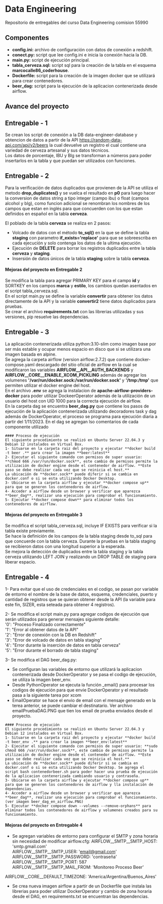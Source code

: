 # Data Engineering
Repositorio de entregables del curso Data Engineering comision 55990

## Componentes
- **config.ini:** archivo de configuración con datos de conexión a redshift.
- **conect.py:** script que lee config.ini e inicia la conexión hacia la DB.
- **main.py:** script de ejecución principal.
- **tabla_cerveza.sql:** script sql para la creación de la tabla en el esquema **marcocalle86_coderhouse**.
- **Dockerfile:** script para la creación de la imagen docker que se utilizará para crear contenedores.
- **beer_dag:** script para la ejecución de la aplicacion contenerizada desde airflow.

Avance del proyecto
---
Entregable - 1
---
Se crean los script de conexión a la DB data-engineer-database y obtencion de datos a partir de la API https://random-data-api.com/api/v2/beers la cual devuelve un registro el cual contiene una variedad de cerveza artesanal y sus datos técnicos.  
Los datos de porcentaje, IBU y Blg se transforman a números para poder insertarlos en la tabla y que puedan ser utilizados con funciones.  

Entregable - 2
---
Para la verificación de datos duplicados que provienen de la API se utiliza el metodo **drop_duplicates()** y se vuelca el resultado en **p0** para luego hacer la conversion de datos string a tipo integer (campo ibu) o float (campos alcohol y blg), como funcion adicional se renombran los nombres de los campos que estan en inglés para que concuerden con los que estan definidos en español en la tabla **cerveza**.  

El poblado de la tabla **cerveza** se realiza en 2 pasos:
- Volcado de datos con el método **to_sql()** en la que se define la tabla **staging** con parametro **if_exists='replace'** para que se sobreescriba en cada ejecución y solo contenga los datos de la ultima ejecución.  
- Ejecución de **DELETE** para borrar los registros duplicados entre la tabla **cerveza** y **staging**.  
- Insersión de datos únicos de la tabla **staging** sobre la tabla **cerveza**.  



#### Mejoras del proyecto en Entregable 2
Se modifica la tabla para agregar PRIMARY KEY para el campo **id** y SORTKEY en los campos **marca** y **estilo**, los cambios quedan asentados en el script tabla_cerveza.sql.  
En el script main.py se define la variable **convertir** para obtener los datos directamente de la API y la variable **convertir2** tiene datos duplicados para pruebas.  
Se crear el archivo **requirements.txt** con las librerias utilizadas y sus versiones, pip resuelve las dependencias.

Entregable - 3  
---
La aplicación contenerizada utiliza python:3.10-slim como imagen base por ser más estable y ocupar menos espacio en disco que si se utilizara una imagen basada en alpine.  
Se agrega la carpeta airflow (version airflow:2.7.2) que contiene docker-compose.yaml descargado del sitio oficial de airflow en la cual se modificaron las variables **AIRFLOW__API__AUTH_BACKENDS** y **AIRFLOW__CORE__ENABLE_XCOM_PICKLING** además de agregar los volumenes **'/var/run/docker.sock:/var/run/docker.sock'** y **'/tmp:/tmp'** que permiten utilizar el docker engine del host.  
En el archivo **.env** se agrega la instalacion de **apache-airflow-providers-docker** para poder utilizar DockeerOperator además de la utilización de un usuario del host con UID 1000 para la correcta ejecución de airflow.  
En la carpeta dag se encuentra **beer_dag.py** que contiene los pasos de ejecución de la aplicación contenerizada utilizando decoradores task y dag además de DockerOperator, el proceso se programa para ejecución diaria a partir del 1/11/2023. En el dag se agregan lso comentarios de cada componente utilizado

~~~
#### Proceso de ejecución
El siguiente procedimiento se realizó en Ubuntu Server 22.04.3 y Debian 12 instalados en Virtual Box.  
1- Situarse en la carpeta raiz del proyecto y ejecutar **docker build -t beer .** para crear la imagen **beer:latest**  
2- Ejecutar el siguiente comando con permisos de super usuario: **chmod 666 /var/run/docker.sock**, este cambio de permisos permite la utilización de docker engine desde el contenedor de airflow. **Este paso se debe realizar cada vez que se reinicia el host.**  
La ubicación de **docker.sock** puede diferir si se cambia en docker.conf o si se esta utilizando Docker Desktop.  
3- Ubicarse en la carpeta airflow y ejecutar **docker compose up** para que se generen los contenedores de airflow.  
4- Acceder a airflow desde un browser y verificar que aparezca **beer_dag**, realizar una ejecución para comprobar el funcionamiento.  
5- Ejecutar **docker compose down** para eliminar todos los contenedores de airflow.  
~~~

#### Mejoras del proyecto en Entregable 3
Se modifica el script tabla_cerveza.sql, incluye IF EXISTS para verificar si la tabla existe previamente.  
Se hace la definición de los campos de la tabla staging desde to_sql para que concuerde con la tabla cerveza. Durante la pruebas en la tabla staging se recibieron datos con una longitud superior a la esperada.  
Se mejora la detección de duplicados entre la tabla staging y la tabla cerveza utilizando LEFT JOIN y realizando un DROP TABLE de staging para liberar espacio.  


Entregable - 4
---

1- Para evitar que el uso de credenciales en el codigo, se pasan por variable de entorno el nombre de la base de datos, esquema, credenciales, puerto y cantidad de registros que se quieran obtener desde la API (la variable para este fin, SIZER, esta seteada para obtener 4 registros).

2- Se modifica el script main.py para agregar codigos de ejecución que serán utilizados para generar mensajes siguiente detalle:  
'0': "Proceso Finalizado correctamente"  
'1': "Error al obtener datos de la API"  
'2': "Error de conexión con la DB en Redshift"  
'3': "Error de volcado de datos en tabla staging"  
'4': "Error durante la inserción de datos en tabla cerveza"  
'5': "Error durante el borrado de tabla staging"  

3- Se modifica el DAG beer_dag.py:
 - Se configuran las variables de entorno que utilizará la aplicacion contenerizada desde DockerOperator y se pasa el codigo de ejecución, se utiliza la imagen beer_env.
 - Desde PythonOperator se ejecuta la función _email() para procesar los codigos de ejecución para que envie DockerOperator y el resultado pasa a la siguiente tarea por xcom
 - EmailOperator se hace el envio de email con el mensaje generado en la terea anterior, se puede cambiar el destinatario. Ver archivo emailPruebaDAG.PNG que tien  los email de prueba enviados desde el proyecto. 


~~~
#### Proceso de ejecución
El siguiente procedimiento se realizó en Ubuntu Server 22.04.3 y Debian 12 instalados en Virtual Box.  
1- Situarse en la carpeta raiz del proyecto y ejecutar **docker build -t beer_env .** para crear la imagen **beer_env:latest**  
2- Ejecutar el siguiente comando con permisos de super usuario: **sudo chmod 666 /var/run/docker.sock**, este cambio de permisos permite la utilización de docker engine desde el contenedor de airflow. **Este paso se debe realizar cada vez que se reinicia el host.**  
La ubicación de **docker.sock** puede diferir si se cambia en docker.conf o si se esta utilizando Docker Desktop. Se agrega el script bash contenedorbeer.sh para poder hacer una prueba de ejecución de la aplicacion contenerizada cambiando usuario y contraseña.
3- Ubicarse en la carpeta airflow y ejecutar **docker compose up** para que se generen los contenedores de airflow y lla instalación de dependencias.  
4- Acceder a airflow desde un browser y verificar que aparezca **beer_dag**, realizar una ejecución para comprobar el funcionamiento.  (ver imagen beer_dag_en_airflow.PNG)
5- Ejecutar **docker compose down --volumes --remove-orphans** para eliminar todos los contenedores de airflow y volumenes creados para su funcionamiento.  
~~~

#### Mejoras del proyecto en Entregable 4

- Se agregan variables de entorno para configurar el SMTP y zona horaria sin necesidad de modificar airflow.cfg:
AIRFLOW__SMTP__SMTP_HOST: 'smtp.gmail.com'  
AIRFLOW__SMTP__SMTP_USER: 'email@gmail.com'  
AIRFLOW__SMTP__SMTP_PASSWORD: 'contraseña'  
AIRFLOW__SMTP__SMTP_PORT: 587  
AIRFLOW__SMTP__SMTP_MAIL_FROM: 'Monitoreo Proceso Beer'  

AIRFLOW__CORE__DEFAULT_TIMEZONE: 'America/Argentina/Buenos_Aires'  

- Se crea nueva imagen airflow a partir de un Dockerfile que instala las librerias para poder utilizar DockerOperator y cambio de zona horaria desde el DAG, en requirements.txt se encuentran las dependencias.